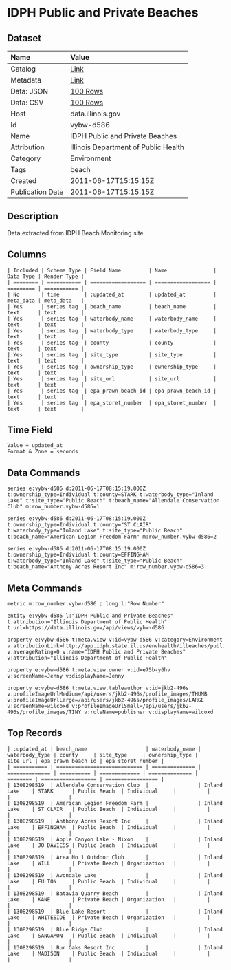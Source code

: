 # IDPH Public and Private Beaches

## Dataset

| Name | Value |
| :--- | :---- |
| Catalog | [Link](https://catalog.data.gov/dataset/idph-public-and-private-beaches-ad028) |
| Metadata | [Link](https://data.illinois.gov/api/views/vybw-d586) |
| Data: JSON | [100 Rows](https://data.illinois.gov/api/views/vybw-d586/rows.json?max_rows=100) |
| Data: CSV | [100 Rows](https://data.illinois.gov/api/views/vybw-d586/rows.csv?max_rows=100) |
| Host | data.illinois.gov |
| Id | vybw-d586 |
| Name | IDPH Public and Private Beaches |
| Attribution | Illinois Department of Public Health |
| Category | Environment |
| Tags | beach |
| Created | 2011-06-17T15:15:15Z |
| Publication Date | 2011-06-17T15:15:15Z |

## Description

Data extracted from IDPH Beach Monitoring site

## Columns

```ls
| Included | Schema Type | Field Name         | Name               | Data Type | Render Type |
| ======== | =========== | ================== | ================== | ========= | =========== |
| No       | time        | :updated_at        | updated_at         | meta_data | meta_data   |
| Yes      | series tag  | beach_name         | beach_name         | text      | text        |
| Yes      | series tag  | waterbody_name     | waterbody_name     | text      | text        |
| Yes      | series tag  | waterbody_type     | waterbody_type     | text      | text        |
| Yes      | series tag  | county             | county             | text      | text        |
| Yes      | series tag  | site_type          | site_type          | text      | text        |
| Yes      | series tag  | ownership_type     | ownership_type     | text      | text        |
| Yes      | series tag  | site_url           | site_url           | text      | text        |
| Yes      | series tag  | epa_prawn_beach_id | epa_prawn_beach_id | text      | text        |
| Yes      | series tag  | epa_storet_number  | epa_storet_number  | text      | text        |
```

## Time Field

```ls
Value = updated_at
Format & Zone = seconds
```

## Data Commands

```ls
series e:vybw-d586 d:2011-06-17T08:15:19.000Z t:ownership_type=Individual t:county=STARK t:waterbody_type="Inland Lake" t:site_type="Public Beach" t:beach_name="Allendale Conservation Club" m:row_number.vybw-d586=1

series e:vybw-d586 d:2011-06-17T08:15:19.000Z t:ownership_type=Individual t:county="ST CLAIR" t:waterbody_type="Inland Lake" t:site_type="Public Beach" t:beach_name="American Legion Freedom Farm" m:row_number.vybw-d586=2

series e:vybw-d586 d:2011-06-17T08:15:19.000Z t:ownership_type=Individual t:county=EFFINGHAM t:waterbody_type="Inland Lake" t:site_type="Public Beach" t:beach_name="Anthony Acres Resort Inc" m:row_number.vybw-d586=3
```

## Meta Commands

```ls
metric m:row_number.vybw-d586 p:long l:"Row Number"

entity e:vybw-d586 l:"IDPH Public and Private Beaches" t:attribution="Illinois Department of Public Health" t:url=https://data.illinois.gov/api/views/vybw-d586

property e:vybw-d586 t:meta.view v:id=vybw-d586 v:category=Environment v:attributionLink=http://app.idph.state.il.us/envhealth/ilbeaches/public/default.aspx v:averageRating=0 v:name="IDPH Public and Private Beaches" v:attribution="Illinois Department of Public Health"

property e:vybw-d586 t:meta.view.owner v:id=e75b-y6hv v:screenName=Jenny v:displayName=Jenny

property e:vybw-d586 t:meta.view.tableauthor v:id=jkb2-496s v:profileImageUrlMedium=/api/users/jkb2-496s/profile_images/THUMB v:profileImageUrlLarge=/api/users/jkb2-496s/profile_images/LARGE v:screenName=wilcoxd v:profileImageUrlSmall=/api/users/jkb2-496s/profile_images/TINY v:roleName=publisher v:displayName=wilcoxd
```

## Top Records

```ls
| :updated_at | beach_name                   | waterbody_name | waterbody_type | county     | site_type     | ownership_type | site_url | epa_prawn_beach_id | epa_storet_number | 
| =========== | ============================ | ============== | ============== | ========== | ============= | ============== | ======== | ================== | ================= | 
| 1308298519  | Allendale Conservation Club  |                | Inland Lake    | STARK      | Public Beach  | Individual     |          |                    |                   | 
| 1308298519  | American Legion Freedom Farm |                | Inland Lake    | ST CLAIR   | Public Beach  | Individual     |          |                    |                   | 
| 1308298519  | Anthony Acres Resort Inc     |                | Inland Lake    | EFFINGHAM  | Public Beach  | Individual     |          |                    |                   | 
| 1308298519  | Apple Canyon Lake - Nixon    |                | Inland Lake    | JO DAVIESS | Public Beach  | Individual     |          |                    |                   | 
| 1308298519  | Area No 1 Outdoor Club       |                | Inland Lake    | WILL       | Private Beach | Organization   |          |                    |                   | 
| 1308298519  | Avondale Lake                |                | Inland Lake    | FULTON     | Public Beach  | Individual     |          |                    |                   | 
| 1308298519  | Batavia Quarry Beach         |                | Inland Lake    | KANE       | Private Beach | Organization   |          |                    |                   | 
| 1308298519  | Blue Lake Resort             |                | Inland Lake    | WHITESIDE  | Private Beach | Organization   |          |                    |                   | 
| 1308298519  | Blue Ridge Club              |                | Inland Lake    | SANGAMON   | Public Beach  | Individual     |          |                    |                   | 
| 1308298519  | Bur Oaks Resort Inc          |                | Inland Lake    | MADISON    | Public Beach  | Individual     |          |                    |                   | 
```